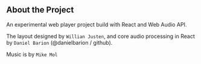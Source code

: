 ## About the Project
An experimental web player project build with React and Web Audio API.

The layout designed by `Willian Justen`, and core audio processing in React by `Daniel Barion` (@danielbarion / github).

Music is by `Mike Mol`

